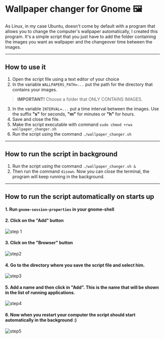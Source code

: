 # Wallpaper changer for Gnome 🖼️
As Linux, in my case Ubuntu, doesn't come by default with a program that allows you to change the computer's wallpaper automatically, I created this program. It's a simple script that you just have to add the folder containing the images you want as wallpaper and the changeover time between the images.

---

## How to use it

1. Open the script file using a text editor of your choice
2. In the variable ```WALLPAPERS_PATH=...``` put the path for the directory that contains your images. <br>
> **IMPORTANT!** Choose a folder that ONLY CONTAINS IMAGES.
3. In the variable ```INTERVAL=...``` put a time interval between the images. Use the suffix **"s"** for seconds, **"m"** for minutes or **"h"** for hours.
4. Save and close the file.
5. Make the script executable with command ```sudo chmod +rwx wallpaper_changer.sh```
6. Run the script using the command ```./wallpaper_changer.sh```

---

## How to run the script in background
1. Run the script using the command ```./wallpaper_changer.sh &```
2. Then run the command ```disown```. Now you can close the terminal, the program will keep running in the background.

---

## How to run the script automatically on starts up 

#### 1. Run ```gnome-session-properties``` in your gnome-shell
#### 2. Click on the "Add" button <br>
   ![step 1](https://i.imgur.com/8ED3Hyk.png)
#### 3. Click on the "Browser" button <br>
  ![step2](https://i.imgur.com/pr4UcuM.png)
#### 4. Go to the directory where you save the script file and select him. <br>
  ![step3](https://i.imgur.com/rU8FfIw.png)
#### 5. Add a name and then click in "Add". This is the name that will be shown in the list of running applications. <br>
  ![step4](https://i.imgur.com/mRuTD96.png)
#### 6. Now when you restart your computer the script should start automatically in the background :)
   ![step5](https://i.imgur.com/spAPKPy.png)
  
